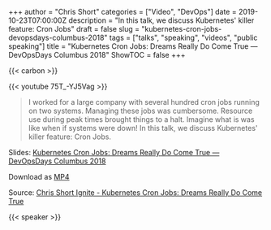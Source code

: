 +++
author = "Chris Short"
categories = ["Video", "DevOps"]
date = 2019-10-23T07:00:00Z
description = "In this talk, we discuss Kubernetes' killer feature: Cron Jobs"
draft = false
slug = "kubernetes-cron-jobs-devopsdays-columbus-2018"
tags = ["talks", "speaking", "videos", "public speaking"]
title = "Kubernetes Cron Jobs: Dreams Really Do Come True — DevOpsDays Columbus 2018"
ShowTOC = false
+++

{{< carbon >}}

{{< youtube 75T_-YJ5Vag >}}

> I worked for a large company with several hundred cron jobs running on two systems. Managing these jobs was cumbersome. Resource use during peak times brought things to a halt. Imagine what is was like when if systems were down! In this talk, we discuss Kubernetes' killer feature: Cron Jobs.

Slides: [Kubernetes Cron Jobs: Dreams Really Do Come True — DevOpsDays Columbus 2018](https://speakerdeck.com/chrisshort/devopsdays-columbus-2018-kubernetes-cron-jobs)  

Download as [MP4](https://shortcdn.com/chrisshort/kubernetes-cron-jobs-devopsdays-columbus-2018.mp4)

Source: [Chris Short Ignite - Kubernetes Cron Jobs: Dreams Really Do Come True](https://youtu.be/75T_-YJ5Vag)

{{< speaker >}}

